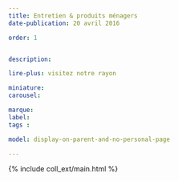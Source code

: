 ```yaml
---
title: Entretien & produits ménagers
date-publication: 20 avril 2016

order: 1


description: 

lire-plus: visitez notre rayon

miniature: 
carousel: 

marque: 
label:
tags : 

model: display-on-parent-and-no-personal-page

---
```


<!-- ******************************** -->
<!-- **** intro rayon **** -->



<!-- **** fin intro rayon ********* -->
<!-- ****************************** -->
<!--fin-excerpt-->

{% include coll_ext/main.html %}

